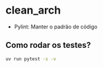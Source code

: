 # clean_arch

- Pylint: Manter o padrão de código


## Como rodar os testes?

```bash	
uv run pytest -s -v
```